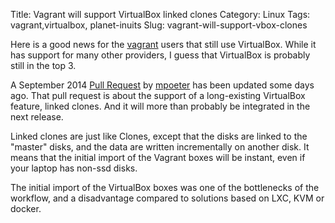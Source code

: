 Title: Vagrant will support VirtualBox linked clones
Category: Linux
Tags: vagrant,virtualbox, planet-inuits
Slug: vagrant-will-support-vbox-clones

Here is a good news for the [vagrant](http://vagrantup.com) users that still use VirtualBox.
While it has support for many other providers, I guess that VirtualBox is probably still
in the top 3.

A September 2014 [Pull Request](https://github.com/mitchellh/vagrant/pull/4484) by [mpoeter](https://github.com/mpoeter) has been updated some days ago. That
pull request is about the support of a long-existing VirtualBox feature, linked clones.
And it will more than probably be integrated in the next release.

Linked clones are just like Clones, except that the disks are linked to the "master"
disks, and the data are written incrementally on another disk. It means that the initial import
of the Vagrant boxes will be instant, even if your laptop has non-ssd disks.

The initial import of the VirtualBox boxes was one of the bottlenecks of the workflow,
and a disadvantage compared to solutions based on LXC, KVM or docker.
